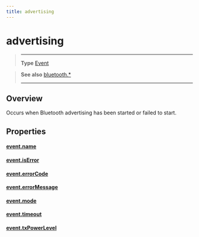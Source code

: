 ```yaml
---
title: advertising
---
```

# advertising

> --------------------- ------------------------------------------------------------------------------------------
> __Type__              [Event](https://docs.coronalabs.com/api/type/Event.html)


> __See also__          [bluetooth.*](/plugin/bluetooth/)
> --------------------- ------------------------------------------------------------------------------------------

## Overview

Occurs when Bluetooth advertising has been started or failed to start.

## Properties

#### [event.name](/plugin/bluetooth/event/advertising/name)

#### [event.isError](/plugin/bluetooth/event/advertising/isError)

#### [event.errorCode](/plugin/bluetooth/event/advertising/errorCode)

#### [event.errorMessage](/plugin/bluetooth/event/advertising/errorMessage)

#### [event.mode](/plugin/bluetooth/event/advertising/mode)

#### [event.timeout](/plugin/bluetooth/event/advertising/timeout)

#### [event.txPowerLevel](/plugin/bluetooth/event/advertising/txPowerLevel)